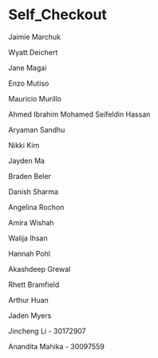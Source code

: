 # Self_Checkout

Jaimie Marchuk 

Wyatt Deichert 

Jane Magai 

Enzo Mutiso 

Mauricio Murillo 

Ahmed Ibrahim Mohamed Seifeldin Hassan 

Aryaman Sandhu 

Nikki Kim 

Jayden Ma

Braden Beler

Danish Sharma

Angelina Rochon

Amira Wishah

Walija Ihsan 

Hannah Pohl

Akashdeep Grewal 

Rhett Bramfield 

Arthur Huan 

Jaden Myers 

Jincheng Li - 30172907

Anandita Mahika - 30097559
